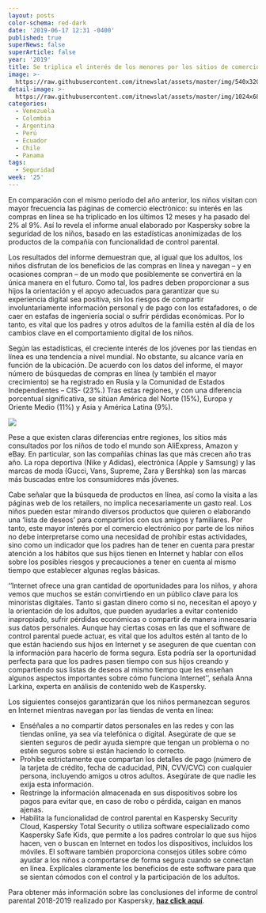 ```yaml
---
layout: posts
color-schema: red-dark
date: '2019-06-17 12:31 -0400'
published: true
superNews: false
superArticle: false
year: '2019'
title: Se triplica el interés de los menores por los sitios de comercio electrónico
image: >-
  https://raw.githubusercontent.com/itnewslat/assets/master/img/540x320/Niños-ECommerce-p.jpg
detail-image: >-
  https://raw.githubusercontent.com/itnewslat/assets/master/img/1024x680/Niños-ECommerce-g.jpg
categories:
  - Venezuela
  - Colombia
  - Argentina
  - Perú
  - Ecuador
  - Chile
  - Panama
tags:
  - Seguridad
week: '25'
---
```

En comparación con el mismo periodo del año anterior, los niños visitan con mayor frecuencia las páginas de comercio electrónico: su interés en las compras en línea  se ha triplicado en los últimos 12 meses y ha pasado del 2% al 9%. Así lo revela el informe anual elaborado por Kaspersky sobre la seguridad de los niños, basado en las estadísticas anonimizadas de los productos de la compañía con funcionalidad de control parental.

Los resultados del informe demuestran que, al igual que los adultos, los niños disfrutan de los beneficios de las compras en línea y navegan – y en ocasiones compran – de un modo que posiblemente se convertirá en la única manera en el futuro. Como tal, los padres deben proporcionar a sus hijos la orientación y el apoyo adecuados para garantizar que su experiencia digital sea positiva, sin los riesgos de compartir involuntariamente información personal y de pago con los estafadores, o de caer en estafas de ingeniería social o sufrir pérdidas económicas. Por lo tanto, es vital que los padres y otros adultos de la familia estén al día de los cambios clave en el comportamiento digital de los niños.

Según las estadísticas, el creciente interés de los jóvenes por las tiendas en línea es una tendencia a nivel mundial. No obstante, su alcance varía en función de la ubicación. De acuerdo con los datos del informe, el mayor número de búsquedas de compras en línea (y también el mayor crecimiento) se ha registrado en Rusia y la Comunidad de Estados Independientes – CIS- (23%.) Tras estas regiones, y con una diferencia porcentual significativa, se sitúan América del Norte (15%), Europa y Oriente Medio (11%) y Asia y América Latina (9%). 

![](https://www.itdigitalsecurity.es/files/201906/ninos-compras_hi.jpg)

Pese a que existen claras diferencias entre regiones, los sitios más consultados por los niños de todo el mundo son AliExpress, Amazon y eBay. En particular, son las compañías chinas las que más crecen año tras año. La ropa deportiva (Nike y Adidas), electrónica (Apple y Samsung) y las marcas de moda (Gucci, Vans, Supreme, Zara y Bershka) son las marcas más buscadas entre los consumidores más jóvenes.

Cabe señalar que la búsqueda de productos en línea, así como la visita a las páginas web de los retailers, no implica necesariamente un gasto real. Los niños pueden estar mirando diversos productos que quieren o elaborando una ‘lista de deseos’ para compartirlos con sus amigos y familiares. Por tanto, este mayor interés por el comercio electrónico por parte de los niños no debe interpretarse como una necesidad de prohibir estas actividades, sino como un indicador que los padres han de tener en cuenta para prestar atención a los hábitos que sus hijos tienen en Internet y hablar con ellos sobre los posibles riesgos y precauciones a tener en cuenta al mismo tiempo que establecer algunas reglas básicas.

‘‘Internet ofrece una gran cantidad de oportunidades para los niños, y ahora vemos que muchos se están convirtiendo en un público clave para los minoristas digitales. Tanto si gastan dinero como si no, necesitan el apoyo y la orientación de los adultos, que pueden ayudarles a evitar  contenido inapropiado, sufrir pérdidas económicas o compartir de manera innecesaria sus datos personales. Aunque hay ciertas cosas en las que el software de control parental puede actuar, es vital que los adultos estén al tanto de lo que están haciendo sus hijos en Internet y se aseguren de que cuentan con la información para hacerlo de forma segura. Esta podría ser la oportunidad perfecta para que los padres pasen tiempo con sus hijos creando y compartiendo sus listas de deseos al mismo tiempo que les enseñan algunos aspectos importantes sobre cómo funciona Internet’’, señala Anna Larkina, experta en análisis de contenido web de Kaspersky.

Los siguientes consejos garantizarán que los niños permanezcan seguros en Internet mientras navegan por las tiendas de venta en línea:

- Enséñales a no compartir datos personales en las redes y con las tiendas online, ya sea vía telefónica o digital. Asegúrate de que se sienten seguros de pedir ayuda siempre que tengan un problema o no estén seguros sobre si están haciendo lo correcto.
- Prohíbe estrictamente que compartan los detalles de pago (número de la tarjeta de crédito, fecha de caducidad, PIN, CVV/CVC) con cualquier persona, incluyendo amigos u otros adultos. Asegúrate de que nadie les exija esta información.
- Restringe la información almacenada en sus dispositivos sobre los pagos para evitar que, en caso de robo o pérdida, caigan en manos ajenas.
- Habilita la funcionalidad de control parental en Kaspersky Security Cloud, Kaspersky Total Security o utiliza software especializado como Kaspersky Safe Kids, que permite a los padres controlar lo que sus hijos hacen, ven o buscan en Internet en todos los dispositivos, incluidos los móviles. El software también proporciona consejos útiles sobre cómo ayudar a los niños a comportarse de forma segura cuando se conectan en línea. Explícales claramente los beneficios de este software para que se sientan cómodos con el control y la participación de los adultos.

Para obtener más información sobre las conclusiones del informe de control parental 2018-2019 realizado por Kaspersky, **[haz click aquí](https://securelist.lat/kids-report-2018-2019/89085/)**.